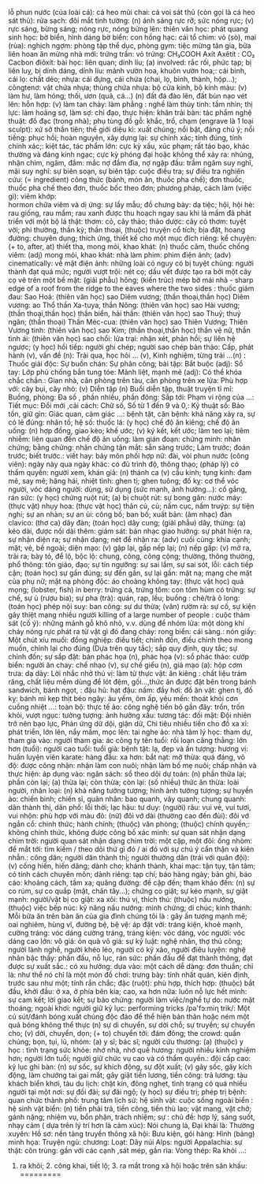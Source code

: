 lỗ phun nước (của loài cá): 
cá heo mũi chai: 
cá voi sát thủ (còn gọi là cá heo sát thủ): 
rửa sạch: 
đôi mắt tinh tường: 
(n) ánh sáng rực rỡ; sức nóng rực; (v) rực sáng, bừng sáng; nóng rực, nóng bừng lên: 
thiên văn học: 
phát quang sinh học: 
bờ biển, hình dáng bờ biển: 
con hồng hạc: 
cái tổ chim: 
vỏ (sò), mai (rùa): 
nghịch ngợm: 
phòng tập thể dục, phòng gym: 
tiệc mừng tân gia, bữa liên hoan ăn mừng nhà mới: 
trứng trần: 
vỏ trứng: 
CH₃COOH Axít Axêtít : 
CO₂ Cacbon điôxít: 
bài học: 
liên quan; dính líu; (a) involved: rắc rối, phức tạp; bị liên luỵ, bị dính dáng, dính líu: 
mảnh vườn hoa, khuôn vườn hoa;: 
cái bình, cái lọ: 
chất dẻo; nhựa: 
cái đựng, cái chứa (chai, lọ, bình, thành, hộp...); côngtenơ: 
vật chứa nhựa; thùng chứa nhựa: 
bộ cửa kính, bộ kính màu: 
(v) làm hư, làm hỏng; thối, ươn (quả, cá...) (n) đất đá đào lên, đất bùn nạo vét lên: 
hỗn hợp: 
(v) làm tan chảy: 
làm phẳng : 
nghề làm thủy tinh: 
tầm nhìn; thị lực: 
làm hoảng sợ, làm sợ: 
chỉ đạo, thực hiện: 
khăn trải bàn: 
tác phẩm nghệ thuật: 
đồ đạc (trong nhà); phụ tùng đồ gỗ: 
khắc, trổ, chạm (engrave là 1 loại sculpt): 
xứ sở thần tiên; thế giới diệu kì: 
xuất chúng; nổi bật, đáng chú ý; nổi tiếng: 
phục hồi; hoàn nguyên, xây dựng lại: 
sự chính xác; tính đúng, tính chính xác;: 
kiệt tác, tác phẩm lớn: 
cực kỳ xấu, xúc phạm; rất táo bạo, khác thường và đáng kinh ngạc; cực kỳ phóng đại hoặc không thể xảy ra: 
nhúng, nhận chìm, ngâm, đắm: 
mắc nợ đầm đìa, nợ ngập đầu: 
trầm ngâm suy nghĩ, mãi suy nghĩ: 
sự biên soạn, sự biên tập: 
cuộc điều tra; sự điều tra nghiên cứu: 
(= ingredient) công thức (bánh, món ăn, thuốc pha chế); đơn thuốc, thuốc pha chế theo đơn, thuốc bốc theo đơn; phương pháp, cách làm (việc gì): 
viêm khớp:  
hormon chữa viêm và dị ứng: 
sự lấy mẫu; đồ chưng bày: 
dạ tiệc; hội, hội hè: 
rau giống, rau mầm; rau xanh được thu hoạch ngay sau khi lá mầm đã phát triển với một bộ lá thật: 
thơm: 
cỏ, cây thảo; thảo dược: 
cây cỏ thơm: 
tuyệt vời; phi thường, thần kỳ; thần thoại, (thuộc) truyện cổ tích; bịa đặt, hoang đường: 
chuyên dụng; thích ứng, thiết kế cho một mục đích riêng: 
kể chuyện: 
(+ to, after, at) thiết tha, mong mỏi, khao khát: 
(n) thuốc cãm, thuốc chống viêm: 
(adj) mong mỏi, khao khát: 
nhà làm phim: 
phim điện ảnh; (adv) cinematically: về mặt điện ảnh: 
những loài có nguy có bị tuyệt chủng: 
người thành đạt quá mức; người vượt trội: 
nét cọ; dấu vết được tạo ra bởi một cây cọ vẽ trên một bề mặt: 
(giải phẫu) hông; (kiến trúc) mép bờ mái nhà - sharp edge of a roof from the ridge to the eaves where the two sides : 
thuốc giảm đau: 
Sao Hoả: 
(thiên văn học) sao Diêm vương; (thần thoại,thần học) Diêm vương: 
ao Thổ thần Xa-tuya, thần Nông: 
(thiên văn học) sao Hải vương; (thần thoại,thần học) thần biển, hải thần: 
(thiên văn học) sao Thuỷ; thuỷ ngân; (thần thoại) Thần Méc-cua: 
(thiên văn học) sao Thiên Vương; Thiên Vương tinh: 
(thiên văn học) sao Kim; (thần thoại,thần học) thần vệ nữ, thần tình ái: 
(thiên văn học) sao chổi: 
lửa trại: 
nhận xét, phản hồi; sự liên hệ ngược; (y học) hồi tiếp: 
người ghi chép; người sao chép bản thảo: 
Cấp, phát hành (v), vấn đề (n): 
Trải qua, học hỏi ... (v), Kinh nghiệm, từng trải ...(n) : 
Thuốc giải độc: 
Sự buồn chán: 
Sự phân công; bài tập: 
Bắt buộc (adj): 
Sổ tay: 
Lớp phủ chống bắn tung tóe: 
Mãnh liệt, mạnh mẽ (adj): 
Có thể khóa chắc chắn.: 
Gian nhà, căn phòng trên tàu, căn phòng trên xe lửa: 
Phù hợp với: 
cây bụi, cây nhỏ: 
(v) Diễn tập (n) Buổi diễn tập, thuật truyện tỉ mỉ: 
Buồng, phòng: 
Đa số , phần nhiều, phần đông: 
Sắp tới: 
Phạm vi rộng của ...: 
Tiết mục: 
Đổi mới ,cải cách: 
Chữ số, Số từ 1 đến 9 và 0,: 
Kỹ thuật số: 
Bảo tồn, giữ gìn: 
Giác quan, cảm giác ...: 
bệnh tật, căn bệnh: 
khả năng xảy ra, sự có lẻ đúng: 
nhân tố; hệ số: 
thuốc lá: 
(y học) chế độ ăn kiêng; chế độ ăn uống: 
(n) hợp đồng, giao kèo; khế ước; (v) ký kết, kết ước; làm teo lại; tiêm nhiễm: 
liên quan đến chế độ ăn uống: 
làm gián đoạn: 
chứng minh: 
nhân chứng; bằng chứng: 
nhân chứng tận mắt: 
sẵn sàng trước; Làm trước; đoán trước; biết trước.: 
viết hay: 
bảy môn phối hợp nữ: 
đài, vòi phun nước (công viên): 
ngày này qua ngày khác: 
có đủ trình độ, thông thạo; (pháp lý) có thẩm quyền: 
người xem, khán giả: 
(n) thánh ca (v) cầu kinh; tụng kinh: 
đam mê, say mê; hăng hái, nhiệt tình: 
ghen tị; ghen tuông; đố kỵ: 
cơ thể vóc người, vóc dáng người: 
dùng, sử dụng (sức mạnh, ảnh hưởng...): 
cố gắng, rán sức: 
(y học) chứng ruột rút; (a) bị chuột rút: 
sự bong gân: 
nước máy: 
(thực vật) nhụy hoa: 
(thực vật học) thân củ, củ; nấm cục, nấm truýp: 
sự tiện nghi; sự an nhàn; sự an ủi: 
công bố; ban bố; xuất bản: 
(âm nhạc) đàn clavico: 
(thơ ca) dây đàn; (toán học) dây cung; (giải phẫu) dây, thừng: 
(a) kéo dài, được nối dài thêm: 
giám sát: 
bản nhạc giao hưởng: 
sự phát hiện ra, sự nhận diện ra; sự nhận dạng; nét để nhận ra: 
(adv) cuối cùng: 
khía cạnh; mặt; vẻ, bề ngoài; diện mạo: 
(v) gập lại, gấp nếp lại; (n) nếp gấp: 
(v) mở ra, trải ra; bày tỏ, để lộ, bộc lộ: 
chung, công, công cộng; thường, thông thường, phổ thông: 
tôn giáo, đạo; sự tín ngưỡng: 
sự sai lầm, sự sai sót, lỗi: 
cách tiếp cận; (toán học) sự gần đúng; sự đến gần, sự lại gần: 
mặt nạ; mạng che mặt của phụ nữ; mặt nạ phòng độc: 
áo choàng không tay: 
(thực vật học) quả mọng; (lobster, fish) in berry: trứng cá, trứng tôm: 
con tôm hùm có trứng: 
sự chế, sự ủ (rượu bia); sự pha (trà): 
quán, rạp, lều; buồng : 
chè/trà ô long: 
(toán học) phép nội suy: 
ban công: 
sự dư thừa; (văn) rườm rà: 
sự cố, sự kiện gây thiệt mạng nhiều người killing of a large number of people : 
cuộc thảm sát (cố ý): 
những mảnh gỗ khô nhỏ, v.v. dùng để nhóm lửa: 
một dòng khí cháy nóng rực phát ra từ vật gì đó đang cháy: 
rong biển: 
cái sàng.: 
nón giấy: 
Một chút xíu muối: 
 đồng nghiệp: 
điều tiết; chỉnh đốn, điều chỉnh theo mong muốn, chỉnh lại cho đúng (Dựa trên quy tắc); sắp 
quy định, quy tắc; sự chỉnh đốn; sự sắp đặt: 
bản phác họa (n),  phác họa (v): 
sổ phác thảo: 
cướp biển: 
người ăn chay: 
chế nhạo (v), sự chế giểu (n), giả mạo (a): 
hộp cơm trưa: 
dạ dày: 
Lời nhắc nhở thú vị: 
làm từ thực vật: 
ăn kiêng : 
chất liệu trám răng, chất liệu mềm dùng để lót đệm, gối…,thức ăn được đặt bên trong bánh sandwich, bánh ngọt, : 
đậu hũ: 
hạt đậu: 
nấm: 
đầy hơi: 
đồ ăn vặt: 
 ghen tị, đố kỵ: 
bánh mì kẹp thịt béo ngậy: 
 âu yếm, ôm ấp, yêu mến: 
thoát khỏi cơn cuồng nhiệt ...: 
toàn bộ: 
thực tế ảo: 
công nghệ tiến bộ gần đây: 
trốn, trốn khỏi, vượt ngục: 
tưởng tượng: 
ảnh hưởng xấu: 
tương tác: 
đối mặt: 
Đội nhiên trở nên bạo lực, Phản ứng dữ dội, giận dữ, Chi tiêu nhiều tiền cho đồ xa xỉ: 
phát triển, lớn lên, nẩy mầm, mọc lên: 
tai nghe ảo: 
nhà tâm lý học: 
tham dự, tham gia vào: 
người tham gia: 
ác công ty tên tuổi: 
rối loạn căng thẳng: 
lớn hơn (tuổi): 
người cao tuổi: 
tuổi già: 
bệnh tật: 
lạ, đẹp và ấn tượng: 
hương vị: 
huấn luyện viên karate: 
hàng đầu: 
xa hơn: 
bắt nạt: 
mỡ thừa: 
quá đáng, vô độ: 
được công nhận: 
nhận làm con nuôi; nhận làm bố mẹ nuôi; chấp nhận và thực hiện: 
áp dụng vào: 
ngân sách: 
sổ theo dõi dự toán: 
(n) phần thừa lại; phần còn lại; (a) thừa lại; còn thừa; còn lại: 
(số nhiều) thức ăn thừa: 
loài người, nhân loại: 
(n) khả năng tưởng tượng; hình ảnh tưởng tượng; sự huyền ảo: 
chiến binh; chiến sĩ, quân nhân: 
bao quanh, vây quanh; chung quanh: 
dân thành thị, dân phố: 
lỗi thời; lạc hậu: 
tư duy: 
(người) râu: 
vui vẻ, vui tươi, vui nhộn: 
phù hợp với màu đỏ: 
(nữ) đôi vớ dài (thường cao đến đùi): 
đôi vớ ngắn cổ: 
chính thức; hành chính; (thuộc) văn phòng; (thuộc) chính quyền;: 
không chính thức, không được công bố xác minh: 
sự quan sát nhận dạng chim trời: 
người quan sát nhận dạng chim trời: 
một cặp, một đôi: 
ống nhòm: 
để mắt tới: 
tìm kiếm / theo dõi thứ gì đó / ai đó với sự chú ý cẩn thận và kiên nhẫn.: 
công dân; người dân thành thị; người thường dân (trái với quân đội): 
(v) cống hiến, hiến dâng; dành cho; khánh thành, khai mạc: 
tận tụy, tận tâm; có tính cách chuyên môn; dành riêng: 
tạp chí; báo hàng ngày; bản ghi, báo cáo: 
khoảng cách, tầm xa; quãng đường: 
đề cập đến; tham khảo đến: 
(n) sự co rúm, sự co quắp (mặt, chân tây...); chứng co giật; sự kéo mạnh, sự giật mạnh: 
người/vật bị co giật: 
xa xôi: 
thú vị, thích thú: 
(thuộc) nấu nướng, (thuộc) việc bếp núc: 
kỹ năng nấu nướng: 
minh chứng; di chúc; kinh thánh: 
Mỗi bữa ăn trên bàn ăn của gia đình chúng tôi là : 
gây ấn tượng mạnh mẽ; oai nghiêm, hùng vĩ, đường bệ, bệ vệ: 
áp đặt với: 
tráng kiện, khoẻ mạnh, cường tráng: 
vóc dáng cường tráng, tráng kiện: 
vóc dáng, vóc người: 
vóc dáng cao lớn: 
vô giá: 
ón quà vô giá: 
sự kỷ luật: 
nghệ nhân, thợ thủ công; người lành nghề, người khéo léo, người có kỹ xảo, người điêu luyện: 
nghệ nhân bậc thầy: 
phấn đấu, nỗ lục, rán sức: 
phấn đấu để đạt thành thông, đạt được sự xuất sắc.: 
có xu hướng: 
dựa vào: 
một cách dễ dàng: 
đơn thuần; chỉ là: 
như thể nó chỉ là một món đồ chơi: 
trưng bày: 
tính nhất quán, kiên định, trước sau như một; tính rắn chắc; đặc (ruột): 
phù hợp, thích hợp: 
(thuộc) bắt đầu, khởi đầu: 
ở xa, ở phía bên kia; cao, xa hơn nữa: 
luôn nỗ lực hết mình: 
sự cam kết; lời giao kết; sự bảo chứng: 
người làm việc/nghề tự do: 
nước mặt thoáng; ngoài khơi: 
người giữ kỷ lục: 
performing tricks /pə'fɔ:miɳ trik/: 
Một cú sút/đánh bóng xuất chúng độc đáo để thể hiện bản thân hoặc ném một quả bóng không thể thực 
(n) sự di chuyển, sự dời chỗ; sự truyền; sự chuyển cho; (v) dời, chuyển, dọn; (+ to) chuyển tới: 
đám đông; the crowd: quần chúng; bọn, tụi, lũ, nhóm: 
(a) y sĩ; bác sĩ; người cứu thương: 
(a) (thuộc) y học : 
tình trạng sức khỏe: 
nhớ nhà, nhớ quê hương: 
người nhiều kinh nghiệm hơn; người lớn tuổi; người giữ chức vụ cao và có thẩm quyền.: 
đội cấp cao: 
kỷ lục ghi bàn: 
(n) sự sốc, sự khích động, sự đột xuất; (v) gây sốc, gây kích động, làm chướng tai gai mắt; gây giật 
tiền lương, tiền công: 
trả lương: 
tàu khách biển khơi, tàu du lịch: 
chật kín, đông nghẹt, tình trạng có quá nhiều người tại một nơi: 
sự đối đãi; sự đãi ngộ; (y học) sự điều trị; phép trị bệnh: 
quan chức thành phố: 
trung tâm lịch sử: 
hệ sinh vật: 
cuộc sống ngoài biển : 
hệ sinh vật biển: 
(n) tiền phải trả, tiền công, tiền thù lao; vật mang, vật chở; gánh nặng; nhiệm vụ, bổn phận, trách nhiệm; sự : 
chủ đề: 
hợp lý, sáng suốt, nhạy cảm ( dựa trên lý trí hơn là cảm xúc): 
Nói chung là, Đại khái là: 
Thường xuyên: 
Hồ sơ: 
nền tảng truyền thông xã hội: 
Bưu kiện, gói hàng: 
Hình (bảng) minh họa: 
Truyện ngủ: 
chương: 
Loạt: 
Dãy núi Alps: 
người Appalachia: 
sự thật: 
côn trùng: 
gần với các cạnh ,sát mép, gần rìa: 
Vòng thép: 
Ra khỏi ...: 
1. ra khỏi; 2. công khai, tiết lộ; 3. ra mắt trong xã hội hoặc trên sân khấu: 
=========